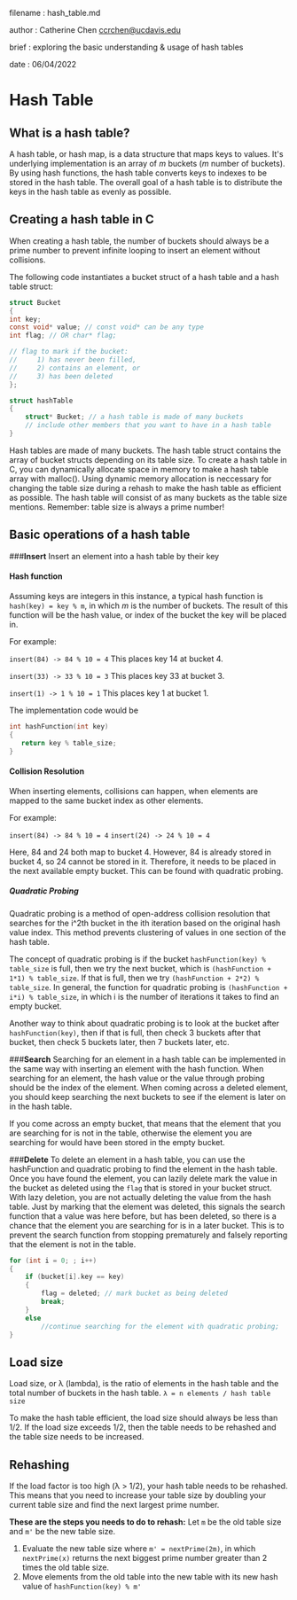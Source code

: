 filename : hash_table.md

author : Catherine Chen ccrchen@ucdavis.edu

brief : exploring the basic understanding & usage of hash tables

date : 06/04/2022


# Hash Table

## What is a hash table?

A hash table, or hash map, is a data structure that maps keys to values. It's underlying implementation is an array of _m_ buckets (_m_ number of buckets). By using hash functions, the hash table converts keys to indexes to be stored in the hash table. The overall goal of a hash table is to distribute the keys in the hash table as evenly as possible.


## Creating a hash table in C

When creating a hash table, the number of buckets should always be a prime number to prevent infinite looping to insert an element without collisions. 

The following code instantiates a bucket struct of a hash table and a hash table struct:

```c
struct Bucket 
{
int key;
const void* value; // const void* can be any type
int flag; // OR char* flag;

// flag to mark if the bucket:
//     1) has never been filled, 
//     2) contains an element, or 
//     3) has been deleted
};

struct hashTable 
{
    struct* Bucket; // a hash table is made of many buckets
    // include other members that you want to have in a hash table
}
```
Hash tables are made of many buckets. The hash table struct contains the array of bucket structs depending on its table size. To create a hash table in C, you can dynamically allocate space in memory to make a hash table array with malloc(). Using dynamic memory allocation is neccessary for changing the table size during a rehash to make the hash table as efficient as possible. The hash table will consist of as many buckets as the table size mentions. Remember: table size is always a prime number!

## Basic operations of a hash table

###**Insert**
Insert an element into a hash table by their key

#### Hash function

Assuming keys are integers in this instance, a typical hash function is `hash(key) = key % m`, in which _m_ is the number of buckets. The result of this function will be the hash value, or index of the bucket the key will be placed in.

For example: 

`insert(84) -> 84 % 10 = 4`
This places key 14 at bucket 4.

`insert(33) -> 33 % 10 = 3`
This places key 33 at bucket 3.

`insert(1) -> 1 % 10 = 1`
This places key 1 at bucket 1.

The implementation code would be 
```c
int hashFunction(int key)
{
   return key % table_size;
}
```
#### Collision Resolution

When inserting elements, collisions can happen, when elements are mapped to the same bucket index as other elements.

For example:

`insert(84) -> 84 % 10 = 4`
`insert(24) -> 24 % 10 = 4`

Here, 84 and 24 both map to bucket 4. However, 84 is already stored in bucket 4, so 24 cannot be stored in it. Therefore, it needs to be placed in the next available empty bucket. This can be found with quadratic probing.

##### Quadratic Probing

Quadratic probing is a method of open-address collision resolution that searches for the i^2th bucket in the ith iteration based on the original hash value index. This method prevents clustering of values in one section of the hash table.

The concept of quadratic probing is if the bucket `hashFunction(key) % table_size` is full, then we try the next bucket, which is  `(hashFunction + 1*1) % table_size`. If that is full, then we try `(hashFunction + 2*2) % table_size`. In general, the function for quadratic probing is `(hashFunction + i*i) % table_size`, in which i is the number of iterations it takes to find an empty bucket. 

Another way to think about quadratic probing is to look at the bucket after `hashFunction(key)`, then if that is full, then check 3 buckets after that bucket, then check 5 buckets later, then 7 buckets later, etc. 

###**Search**
Searching for an element in a hash table can be implemented in the same way with inserting an element with the hash function. When searching for an element, the hash value or the value through probing should be the index of the element. When coming across a deleted element, you should keep searching the next buckets to see if the element is later on in the hash table. 

If you come across an empty bucket, that means that the element that you are searching for is not in the table, otherwise the element you are searching for would have been stored in the empty bucket. 

###**Delete**
To delete an element in a hash table, you can use the hashFunction and quadratic probing to find the element in the hash table. Once you have found the element, you can lazily delete mark the value in the bucket as deleted using the `flag` that is stored in your bucket struct. With lazy deletion, you are not actually deleting the value from the hash table. Just by marking that the element was deleted, this signals the search function that a value was here before, but has been deleted, so there is a chance that the element you are searching for is in a later bucket. This is to prevent the search function from stopping prematurely and falsely reporting that the element is not in the table.

```c
for (int i = 0; ; i++) 
{
    if (bucket[i].key == key) 
    {
        flag = deleted; // mark bucket as being deleted
        break;
    } 
    else 
        //continue searching for the element with quadratic probing;
}
```


## Load size
Load size, or λ (lambda), is the ratio of elements in the hash table and the total number of buckets in the hash table. 
`λ = n elements / hash table size`

To make the hash table efficient, the load size should always be less than 1/2. If the load size exceeds 1/2, then the table needs to be rehashed and the table size needs to be increased.

## Rehashing
If the load factor is too high (λ > 1/2), your hash table needs to be rehashed. This means that you need to increase your table size by doubling your current table size and find the next largest prime number. 

**These are the steps you needs to do to rehash:**
Let `m` be the old table size and `m'` be the new table size.

1) Evaluate the new table size where `m' = nextPrime(2m)`, in which `nextPrime(x)` returns the next biggest prime number greater than 2 times the old table size.
2) Move elements from the old table into the new table with its new hash value of `hashFunction(key) % m'`



